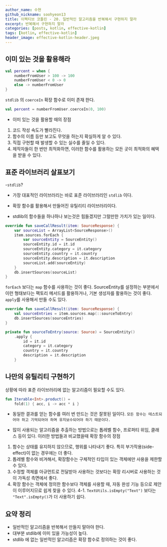 ```yaml
---
author_name: 수현
github_nickname: soohyeon13
title: 이펙티브 코틀린 - 20. 일반적인 알고리즘을 반복해서 구현하지 말라
excerpt: 반복해서 구현하지 말라
categories: [posts, kotlin, effective-kotlin]
tags: [kotlin, effective-kotlin]
header_image: effective-kotlin-header.jpeg
---
```


## 이미 있는 것을 활용해라

```kotlin
val percent = when {
    numberFromUser > 100 -> 100
    numberFromUser < 0 -> 0
    else -> numberFromUser
}
```

`stdlib` 의 `coerceIn` 확장 함수로 이미 존재 한다.

```kotlin
val percent = numberFromUser.coerceIn(0, 100)
```
- 이미 있는 것을 활용할 때의 장점
1. 코드 작성 속도가 빨라진다.
2. 함수의 이름 등만 보고도 무엇을 하는지 확실하게 알 수 있다.
3. 직접 구현할 때 발생할 수 있는 실수를 줄일 수 있다.
4. 제작자들이 한 번만 최적화하면, 이러한 함수를 활용하는 모든 곳이 최적화의 혜택을 받을 수 있다.

## 표준 라이브러리 살표보기

-`stdlib`?
 - 가장 대표적인 라이브러리는 바로 표준 라이브러리인 `stdlib` 이다.
 - 확장 함수를 활용해서 만들어진 유틸리티 라이브러리이다.

- stdlib의 함수들을 하나하나 보는것은 힘들겠지만 그럴만한 가치가 있는 일이다.

```kotlin
override fun saveCallResult(item: SourceResponse) {
    var sourceList = ArrayList<SourceResponse>()
    item.sources.forEach {
        var sourceEntity = SourceEntity()
        sourceEntity.id = it.id
        sourceEntity.category = it.category
        sourceEntity.country = it.country
        sourceEntity.description = it.description
        sourceList.add(sourceEntity)
    }
    db.insertSources(sourceList)
}
```

`forEach` 보다는 `map` 함수를 사용하는 것이 좋다. 
SourceEntity를 설정하는 부분에서 이런 형태보다는 팩토리 메서드를 활용하거나, 기본 생성자를 활용하는 것이 좋다.
`apply`를 사용해서 만들 수도 있다.

```kotlin
override fun saveCallResult(item: SourceResponse) {
    val sourceEntries = item.sources.map(::sourceToEntry)
    db.insertSources(sourceEntries)
}

private fun sourceToEntry(source: Source) = SourceEntity()
    .apply {
        id = it.id
        category = it.category
        country = it.country
        description = it.description
    }
```

## 나만의 유틸리티 구현하기

상황에 따라 표준 라이브러리에 없는 알고리즘이 필요할 수도 있다.

```kotlin
fun Iterable<Int>.product() = 
    fold(1) { acc, i -> acc * i }
```

- 동일한 결과를 얻는 함수를 여러 번 만드는 것은 잘못된 일이다.
`모든 함수는 테스트되어야 하고 기억되어야 하며 유지보수되어야 하기 때문이다.`

- 많이 사용되는 알고리즘을 추출하는 방법으로는 톱레벨 함수, 프로퍼티 위임, 클래스 등이 있다. 이러한 방법들과 비교했을때 확장 함수의 장점
1. 함수는 상태를 유지하지 않으므로, 행위를 나타내기 좋다. 특히 부가작용(side-effect)이 없는 경우에는 더 좋다.
2. 톱레벨 함수와 비겨해서, 확장함수는 구체적인 타입이 있는 객체에만 사용을 제한할 수 있다.
3. 수정할 객체를 아규먼트로 전달받아 사용하는 것보다는 확장 리시버로 사용하는 것이 가독성 측면에서 좋다.
4. 확장 함수는 객체에 정의한 함수보다 객체를 사용할 때, 자동 완성 기능 등으로 제안이 이루어지므로 쉽게 찾을 수 있다.
  4-1. `TextUtils.isEmpty("Text")` 보다는 `"Text".isEmpty()`가 더 사용하기 쉽다.

## 요약 정리
- 일반적인 알고리즘을 반복해서 만들지 말아야 한다.
- 대부분 stdlib에 이미 있을 가능성이 높다.
- stdlib 에 없는 일반적인 알고리즘은 확장 함수로 정의하는 것이 좋다.
